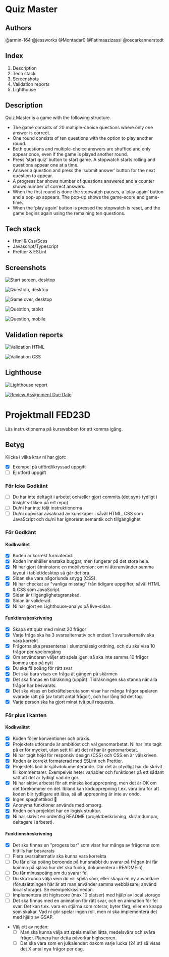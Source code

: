 # Quiz Master

## Authors
@armin-164
@jessworks
@Montadar0
@Fatimaazizassi
@oscarkannerstedt

## Index
1. Description
2. Tech stack
3. Screenshots
4. Validation reports
5. Lighthouse


## Description
Quiz Master is a game with the following structure.
- The game consists of 20 multiple-choice questions where only one answer is correct. 
- One round consists of ten questions with the option to play another round. 
- Both questions and multiple-choice answers are shuffled and only appear once, even if the game is played another round. 
- Press ‘start quiz’ button to start game. A stopwatch starts rolling and questions appear one at a time. 
- Answer a question and press the ‘submit answer’ button for the next question to appear. 
- A progress bar shows number of questions answered and a counter shows number of correct answers.  
- When the first round is done the stopwatch pauses, a ‘play again’ button and a pop-up appears. The pop-up shows the game-score and game-time. 
- When the ‘play again’ button is pressed the stopwatch is reset, and the game begins again using the remaining ten questions. 

## Tech stack
- Html & Css/Scss
- Javascript/Typescript
- Prettier & ESLint


## Screenshots
![Start screen, desktop](/src/assets/images/quiz-start-screen-dt.png "Start screen, desktop")

![Question, desktop](/src/assets/images/quiz-question-dt.png "Question, desktop")

![Game over, desktop](/src/assets/images/quiz-game-over-dt.png "Game over, desktop")

![Question, tablet](/src/assets/images/quiz-question-tablet.png "Question, tablet")

![Question, mobile](/src/assets/images/quiz-question-mobile.png "Question, mobile")

## Validation reports
![Validation HTML](/validation/html%20validation.png "Validation HTML")

![Validation CSS](/validation/css%20validation.png "Validation CSS")

## Lighthouse
![Lighthouse report](/validation/lighthouse.png "Lighthouse report")




[![Review Assignment Due Date](https://classroom.github.com/assets/deadline-readme-button-24ddc0f5d75046c5622901739e7c5dd533143b0c8e959d652212380cedb1ea36.svg)](https://classroom.github.com/a/ZejtqupA)
# Projektmall FED23D
Läs instruktionerna på kurswebben för att komma igång.

## Betyg
Klicka i vilka krav ni har gjort:

- [x] Exempel på utförd/ikryssad uppgift
- [ ] Ej utförd uppgift

### För Icke Godkänt
- [ ] Du har inte deltagit i arbetet och/eller gjort commits (det syns tydligt i Insights-fliken på ert repo)
- [ ] Du/ni har inte följt instruktionerna
- [ ] Du/ni uppvisar avsaknad av kunskaper i såväl HTML, CSS som JavaScript och du/ni har ignorerat semantik och tillgänglighet

### För Godkänt
#### Kodkvalitet
- [X] Koden är korrekt formaterad.
- [X] Koden innehåller enstaka buggar, men fungerar på det stora hela.
- [X] Ni har gjort åtminstone en mobilversion; om ni återanvänder samma layout i tablet/desktop så går det bra.
- [X] Sidan ska vara någorlunda snygg (CSS).
- [X] Ni har checkat av "vanliga misstag" från tidigare uppgifter, såväl HTML & CSS som JavaScript.
- [X] Sidan är tillgänglighetsgranskad.
- [X] Sidan är validerad.
- [X] Ni har gjort en Lighthouse-analys på live-sidan.

#### Funktionsbeskrivning
- [X] Skapa ett quiz med minst 20 frågor
- [X] Varje fråga ska ha 3 svarsalternativ och endast 1 svarsalternativ ska vara korrekt
- [X] Frågorna ska presenteras i slumpmässig ordning, och du ska visa 10 frågor per spelomgång
- [X] Om användaren väljer att spela igen, så ska inte samma 10 frågor komma upp på nytt
- [X] Du ska få poäng för rätt svar
- [X] Det ska bara visas en fråga åt gången på skärmen
- [X] Det ska finnas en tidräkning (uppåt). Tidräkningen ska stanna när alla frågor har besvarats.
- [X] Det ska visas en bekräftelseruta som visar hur många frågor spelaren svarade rätt på (av totalt antal frågor), och hur lång tid det tog.
- [X] Varje person ska ha gjort minst två pull requests.

### För plus i kanten
#### Kodkvalitet
- [X] Koden följer konventioner och praxis.
- [X] Projektets utförande är ambitiöst och väl genomarbetat. Ni har inte tagit på er för mycket, utan sett till att det ni har är genomarbetat.
- [X] Ni har tagit höjd för responsiv design (CSS) och CSS:en är välskriven.
- [X] Koden är korrekt formaterad med ESLint och Prettier.
- [X] Projektets kod är självdokumenterande. Där det är otydligt har du skrivit till kommentarer. Exempelvis heter variabler och funktioner på ett sådant sätt att det är tydligt vad de gör.
- [X] Ni har aktivt arbetat för att minska kodupprepning, men det är OK om det förekommer en del. Ibland kan kodupprepning t.ex. vara bra för att koden blir tydligare att läsa, så all upprepning är inte av ondo.
- [X] Ingen spaghettikod :spaghetti:
- [X] Anonyma funktioner används med omsorg.
- [X] Koden och projektet har en logisk struktur.
- [X] Ni har skrivit en ordentlig README (projektbeskrivning, skrämdumpar, deltagare i arbetet).

#### Funktionsbeskrivning
- [X] Det ska finnas en "progess bar" som visar hur många av frågorna som hittills har besvarats
- [ ] Flera svarsalternativ ska kunna vara korrekta
- [ ] Du får olika poäng beroende på hur snabbt du svarar på frågan (ni får komma på själva hur det ska funka, dokumentera i README:n)
- [ ] Du får minuspoäng om du svarar fel
- [ ] Du ska kunna välja vem du vill spela som, eller skapa en ny användare (förutsättningen här är att man använder samma webbläsare; använd local storage). Se exempelskiss nedan.
- [ ] Implementera ett highscore (max 10 platser) med hjälp av local storage
- [ ] Det ska finnas med en animation för rätt svar, och en animation för fel svar. Det kan t.ex. vara en stjärna som roterar, byter färg, eller en knapp som skakar. Vad ni gör spelar ingen roll, men ni ska implementera det med hjälp av GSAP.
- Välj ett av nedan:
  - [ ] Man ska kunna välja att spela mellan lätta, medelsvåra och svåra frågor. Planera hur detta påverkar highscoren.
  - [ ] Det ska vara som en julkalender: bakom varje lucka (24 st) så visas det X antal nya frågor per dag.
